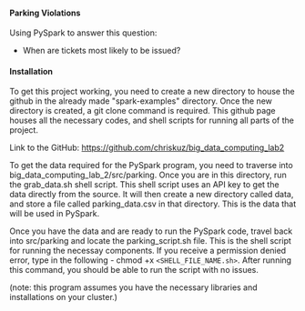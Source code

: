 #### Parking Violations

Using PySpark to answer this question: 
- When are tickets most likely to be issued?

#### Installation

To get this project working, you need to create a new directory to house the github in the already made "spark-examples" directory. Once the new directory is created, a git clone command is required. This github page houses all the necessary codes, and shell scripts for running all parts of the project.

Link to the GitHub: https://github.com/chriskuz/big_data_computing_lab2

To get the data required for the PySpark program, you need to traverse into big_data_computing_lab_2/src/parking. Once you are in this directory, run the grab_data.sh shell script. This shell script uses an API key to get the data directly from the source. It will then create a new directory called data, and store a file called parking_data.csv in that directory. This is the data that will be used in PySpark. 

Once you have the data and are ready to run the PySpark code, travel back into src/parking and locate the parking_script.sh file. This is the shell script for running the necessay components. If you receive a permission denied error, type in the following - chmod +x `<SHELL_FILE_NAME.sh>`. After running this command, you should be able to run the script with no issues.

(note: this program assumes you have the necessary libraries and installations on your cluster.)